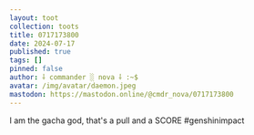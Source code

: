 ```yaml
---
layout: toot
collection: toots
title: 0717173800
date: 2024-07-17
published: true
tags: []
pinned: false
author: ⸸ commander ░ nova ⸸ :~$
avatar: /img/avatar/daemon.jpeg
mastodon: https://mastodon.online/@cmdr_nova/0717173800
---
```


I am the gacha god, that's a pull and a SCORE #genshinimpact
